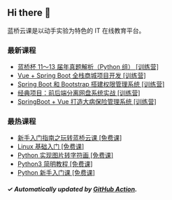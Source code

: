 ## Hi there 👋

蓝桥云课是以动手实验为特色的 IT 在线教育平台。

### 最新课程

<!-- LATEST:START -->
- [蓝桥杯 11～13 届年真题解析（Python 组） [训练营]](https://www.lanqiao.cn/courses/11012/)
- [Vue + Spring Boot 全栈商城项目开发 [训练营]](https://www.lanqiao.cn/courses/2573/)
- [Spring Boot 和 Bootstrap 搭建权限管理系统 [训练营]](https://www.lanqiao.cn/courses/2619/)
- [经典项目：前后端分离网盘系统实战 [训练营]](https://www.lanqiao.cn/courses/3472/)
- [SpringBoot + Vue 打造大病保险管理系统 [训练营]](https://www.lanqiao.cn/courses/9099/)
<!-- LATEST:END -->

### 最热课程

<!-- HOTEST:START -->
- [新手入门指南之玩转蓝桥云课 [免费课]](https://www.lanqiao.cn/courses/63/)
- [Linux 基础入门 [免费课]](https://www.lanqiao.cn/courses/1/)
- [Python 实现图片转字符画 [免费课]](https://www.lanqiao.cn/courses/370/)
- [Python3 简明教程 [免费课]](https://www.lanqiao.cn/courses/596/)
- [Python 新手入门课 [免费课]](https://www.lanqiao.cn/courses/1330/)
<!-- HOTEST:END -->

##### ✓ Automatically updated by [GitHub Action](https://github.com/lanqiao-courses/.github/actions/workflows/update.yml).
